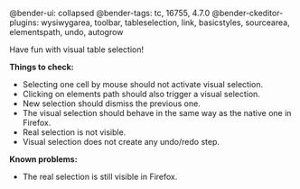 @bender-ui: collapsed
@bender-tags: tc, 16755, 4.7.0
@bender-ckeditor-plugins: wysiwygarea, toolbar, tableselection, link, basicstyles, sourcearea, elementspath, undo, autogrow

Have fun with visual table selection!

**Things to check:**

* Selecting one cell by mouse should not activate visual selection.
* Clicking on elements path should also trigger a visual selection.
* New selection should dismiss the previous one.
* The visual selection should behave in the same way as the native one in Firefox.
* Real selection is not visible.
* Visual selection does not create any undo/redo step.

**Known problems:**

* The real selection is still visible in Firefox.
